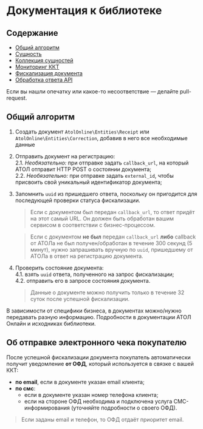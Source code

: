 # Документация к библиотеке

<a id="toc"></a>
## Содержание

* [Общий алгоритм](#getstarted)
* [Сущность](entity.md)
* [Коллекция сущностей](collection.md)
* [Мониторинг ККТ](monitoring.md)
* [Фискализация документа](fiscalizing.md)
* [Обработка ответа API](response.md)

Если вы нашли опечатку или какое-то несоответствие — делайте pull-request.

<a id="getstarted"></a>
## Общий алгоритм

1. Создать документ `AtolOnline\Entities\Receipt` или `AtolOnline\Entities\Correction`, 
добавив в него все необходимые данные
2. Отправить документ на регистрацию:  
   2.1. *Необязательно:* при отправке задать `callback_url`, на который АТОЛ отправит HTTP POST о состоянии документа;  
   2.2. *Необязательно:* при отправке задать `external_id`, чтобы присвоить свой уникальный идентификатор документа;
3. Запомнить `uuid` из пришедшего ответа, поскольку он пригодится для последующей проверки статуса фискализации.
   > Если с документом был передан `callback_url`, то ответ придёт на этот самый URL.
   > Он должен быть обработан вашим сервисом в соответствии с бизнес-процессом.

   > Если с документом **не был** передан `callback_url` **либо** callback от АТОЛа не был получен/обработан в течение
   > 300 секунд (5 минут), нужно запрашивать вручную по `uuid`, пришедшему от АТОЛа в ответ на регистрацию документа.
4. Проверить состояние документа:  
   4.1. взять `uuid` ответа, полученного на запрос фискализации;  
   4.2. отправить его в запросе состояния документа.
   > Данные о документе можно получить только в течение 32 суток после успешной фискализации.

В зависимости от специфики бизнеса, в документах можно/нужно передавать разную информацию. Подробности в документации
АТОЛ Онлайн и исходниках библиотеки.

## Об отправке электронного чека покупателю

После успешной фискализации документа покупатель автоматически получит уведомление **от ОФД**, который используется в
связке с вашей ККТ:

* **по email**, если в документе указан email клиента;
* **по смс**:
    * если в документе указан номер телефона клиента;
    * если на стороне ОФД необходима и подключена услуга СМС-информирования (уточняйте подробности о своего ОФД).

> Если заданы email и телефон, то ОФД отдаёт приоритет email.
